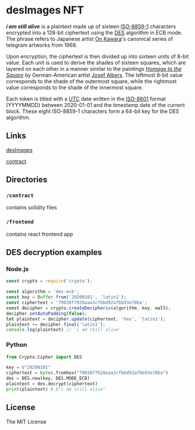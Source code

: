 # desImages NFT

***i am still alive*** is a plaintext made up of sixteen [ISO-8859-1](https://en.wikipedia.org/wiki/ISO/IEC_8859-1) characters encrypted into a 128-bit ciphertext using the [DES](https://en.wikipedia.org/wiki/Data_Encryption_Standard) algorithm in ECB mode. The phrase refers to Japanese artist [On Kawara](https://en.wikipedia.org/wiki/On_Kawara)'s canonical series of telegram artworks from 1969.

Upon encryption, the ciphertext is then divided up into sixteen units of 8-bit value. Each unit is used to derive the shades of sixteen squares, which are layered on each other in a manner similar to the paintings *[Homage to the Square](https://en.wikipedia.org/wiki/Josef_Albers#Homage_to_the_Square)* by German-American artist [Josef Albers](https://en.wikipedia.org/wiki/Josef_Albers). The leftmost 8-bit value corresponds to the shade of the outermost square, while the rightmost value corresponds to the shade of the innermost square.

Each token is titled with a [UTC](https://en.wikipedia.org/wiki/Coordinated_Universal_Time) date written in the [ISO-8601](https://en.wikipedia.org/wiki/ISO_8601) format (YYYYMMDD) between 2020-01-01 and the timestamp date of the current block. These eight ISO-8859-1 characters form a 64-bit key for the DES algorithm.

## Links

[desImages](https://desimages.xyz/)

[contract](https://etherscan.io/address/0xCBbf6a1c5f63c95CbA2e5135836385f25ed5bf21)

## Directories

### `/contract`

contains solidity files

### `/frontend`

contains react frontend app

## DES decryption examples

### Node.js

```js
const crypto = require('crypto');

const algorithm = 'des-ecb';
const key = Buffer.from('20200101', 'latin1');
const ciphertext = '79030f7920aaa3cfbbd92afbb93e70ba';
const decipher = crypto.createDecipheriv(algorithm, key, null);
decipher.setAutoPadding(false);
let plaintext = decipher.update(ciphertext, 'hex', 'latin1');
plaintext += decipher.final('latin1');
console.log(plaintext) // 'i am still alive'
```

### Python

```python
from Crypto.Cipher import DES

key = b"20200101"
ciphertext = bytes.fromhex("79030f7920aaa3cfbbd92afbb93e70ba")
des = DES.new(key, DES.MODE_ECB)
plaintext = des.decrypt(ciphertext)
print(plaintext) # b"i am still alive"
```

## License

The MIT License
